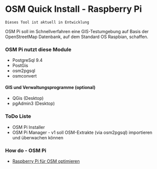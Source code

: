 # OSM Quick Install - Raspberry Pi
```
Dieses Tool ist aktuell in Entwicklung
```
OSM Pi soll im Schnellverfahren eine GIS-Testumgebung auf Basis der OpenStreetMap Datenbank, auf dem Standard OS Raspbian, schaffen.

### OSM Pi nutzt diese Module
+ PostgreSql 9.4
+ PostGis
+ osm2pgsql
+ osmconvert

#### GIS und Verwaltungsprogramme (optional)
+ QGis (Desktop)
+ pgAdmin3 (Desktop)

### ToDo Liste
+ OSM Pi Installer
+ OSM Pi Manager - v1 soll OSM-Extrakte (via osm2pgsql) importieren und überwachen können

### How do - OSM Pi
+ [Raspberry Pi für OSM optimieren](https://github.com/MS-WebDev/osm-pi/wiki/Raspberry-Pi-f%C3%BCr-OSM-optimieren)

